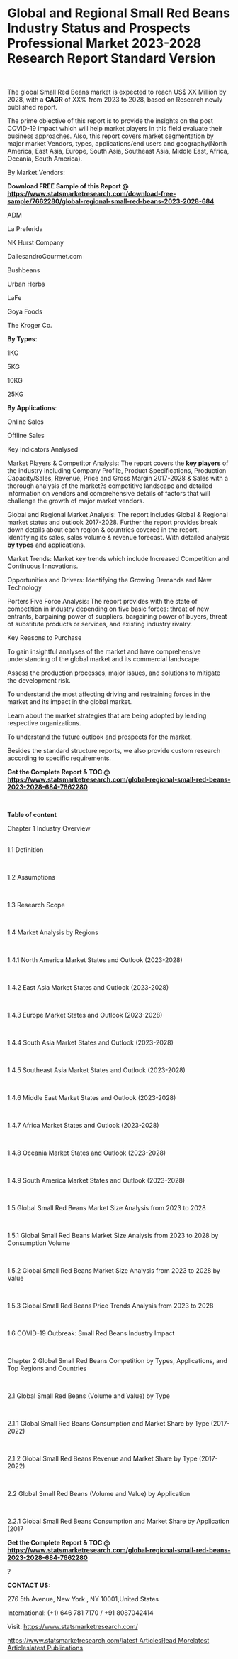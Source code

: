 <h1>Global and Regional Small Red Beans Industry Status and Prospects Professional Market 2023-2028 Research Report Standard Version</h1><br/><p>The global Small Red Beans market is expected to reach US$ XX Million by 2028, with a <strong>CAGR</strong> of XX% from 2023 to 2028, based on Research newly published report.</p>
 
 
 
 <p>The prime objective of this report is to provide the insights on the post COVID-19 impact which will help market players in this field evaluate their business approaches. Also, this report covers market segmentation by major market Vendors, types, applications/end users and geography(North America, East Asia, Europe, South Asia, Southeast Asia, Middle East, Africa, Oceania, South America).</p>
 
 
 
 <p>By Market Vendors:</p>
 
 
 
 <p><strong>Download FREE Sample of this Report @ <a href="https://www.statsmarketresearch.com/download-free-sample/7662280/global-regional-small-red-beans-2023-2028-684">https://www.statsmarketresearch.com/download-free-sample/7662280/global-regional-small-red-beans-2023-2028-684</a></strong></p>
 
 
 
 <p>ADM</p>
 
 
 
 <p>La Preferida</p>
 
 
 
 <p>NK Hurst Company</p>
 
 
 
 <p>DallesandroGourmet.com</p>
 
 
 
 <p>Bushbeans</p>
 
 
 
 <p>Urban Herbs</p>
 
 
 
 <p>LaFe</p>
 
 
 
 <p>Goya Foods</p>
 
 
 
 <p>The Kroger Co.</p>
 
 
 
 <p><strong>By Types</strong>:</p>
 
 
 
 <p>1KG</p>
 
 
 
 <p>5KG</p>
 
 
 
 <p>10KG</p>
 
 
 
 <p>25KG</p>
 
 
 
 <p><strong><strong>By Applications</strong></strong>:</p>
 
 
 
 <p>Online Sales</p>
 
 
 
 <p>Offline Sales</p>
 
 
 
 <p>Key Indicators Analysed</p>
 
 
 
 <p>Market Players & Competitor Analysis: The report covers the <strong>key players</strong> of the industry including Company Profile, Product Specifications, Production Capacity/Sales, Revenue, Price and Gross Margin 2017-2028 & Sales with a thorough analysis of the market?s competitive landscape and detailed information on vendors and comprehensive details of factors that will challenge the growth of major market vendors.</p>
 
 
 
 <p>Global and Regional Market Analysis: The report includes Global & Regional market status and outlook 2017-2028. Further the report provides break down details about each region & countries covered in the report. Identifying its sales, sales volume & revenue forecast. With detailed analysis <strong>by types</strong> and applications.</p>
 
 
 
 <p>Market Trends: Market key trends which include Increased Competition and Continuous Innovations.</p>
 
 
 
 <p>Opportunities and Drivers: Identifying the Growing Demands and New Technology</p>
 
 
 
 <p>Porters Five Force Analysis: The report provides with the state of competition in industry depending on five basic forces: threat of new entrants, bargaining power of suppliers, bargaining power of buyers, threat of substitute products or services, and existing industry rivalry.</p>
 
 
 
 <p>Key Reasons to Purchase</p>
 
 
 
 <p>To gain insightful analyses of the market and have comprehensive understanding of the global market and its commercial landscape.</p>
 
 
 
 <p>Assess the production processes, major issues, and solutions to mitigate the development risk.</p>
 
 
 
 <p>To understand the most affecting driving and restraining forces in the market and its impact in the global market.</p>
 
 
 
 <p>Learn about the market strategies that are being adopted by leading respective organizations.</p>
 
 
 
 <p>To understand the future outlook and prospects for the market.</p>
 
 
 
 <p>Besides the standard structure reports, we also provide custom research according to specific requirements.</p>
 
 
 
 <div><b>Get the Complete Report & TOC @ <a href="https://www.statsmarketresearch.com/global-regional-small-red-beans-2023-2028-684-7662280">https://www.statsmarketresearch.com/global-regional-small-red-beans-2023-2028-684-7662280</a></b></div>
 
 
 
 <p><br />
 
 <b>Table of content</b></p>
 
 
 
 <p>Chapter 1 Industry Overview<br />
 
 <br />
 
 1.1 Definition<br />
 
 <br />
 
 1.2 Assumptions<br />
 
 <br />
 
 1.3 Research Scope<br />
 
 <br />
 
 1.4 Market Analysis by Regions<br />
 
 <br />
 
 1.4.1 North America Market States and Outlook (2023-2028)<br />
 
 <br />
 
 1.4.2 East Asia Market States and Outlook (2023-2028)<br />
 
 <br />
 
 1.4.3 Europe Market States and Outlook (2023-2028)<br />
 
 <br />
 
 1.4.4 South Asia Market States and Outlook (2023-2028)<br />
 
 <br />
 
 1.4.5 Southeast Asia Market States and Outlook (2023-2028)<br />
 
 <br />
 
 1.4.6 Middle East Market States and Outlook (2023-2028)<br />
 
 <br />
 
 1.4.7 Africa Market States and Outlook (2023-2028)<br />
 
 <br />
 
 1.4.8 Oceania Market States and Outlook (2023-2028)<br />
 
 <br />
 
 1.4.9 South America Market States and Outlook (2023-2028)<br />
 
 <br />
 
 1.5 Global Small Red Beans Market Size Analysis from 2023 to 2028<br />
 
 <br />
 
 1.5.1 Global Small Red Beans Market Size Analysis from 2023 to 2028 by Consumption Volume<br />
 
 <br />
 
 1.5.2 Global Small Red Beans Market Size Analysis from 2023 to 2028 by Value<br />
 
 <br />
 
 1.5.3 Global Small Red Beans Price Trends Analysis from 2023 to 2028<br />
 
 <br />
 
 1.6 COVID-19 Outbreak: Small Red Beans Industry Impact<br />
 
 <br />
 
 Chapter 2 Global Small Red Beans Competition by Types, Applications, and Top Regions and Countries<br />
 
 <br />
 
 2.1 Global Small Red Beans (Volume and Value) by Type<br />
 
 <br />
 
 2.1.1 Global Small Red Beans Consumption and Market Share by Type (2017-2022)<br />
 
 <br />
 
 2.1.2 Global Small Red Beans Revenue and Market Share by Type (2017-2022)<br />
 
 <br />
 
 2.2 Global Small Red Beans (Volume and Value) by Application<br />
 
 <br />
 
 2.2.1 Global Small Red Beans Consumption and Market Share by Application (2017</p>
 
 
 
 <div><b>Get the Complete Report & TOC @ <a href="https://www.statsmarketresearch.com/global-regional-small-red-beans-2023-2028-684-7662280">https://www.statsmarketresearch.com/global-regional-small-red-beans-2023-2028-684-7662280</a></b></div>
 
 
 
 <p>? </p>
 
 
 
 <p><b>CONTACT US:</b><br />
 
 276 5th Avenue, New York , NY 10001,United States<br />
 
 International: (+1) 646 781 7170 / +91 8087042414<br />
 
 Visit: <a href="https://www.statsmarketresearch.com/">https://www.statsmarketresearch.com/</a><br />
 
 <a href="https://gyeongbokgung.com">https://www.statsmarketresearch.com/</a><a href="https://hallyeomaritime.com">latest Articles</a><a href="https://jingwansa.com">Read More</a><a href="https://nguoiviet.jp/">latest Articles</a><a href="https://www.intelmarketresearch.com/">latest Publications</a></p>